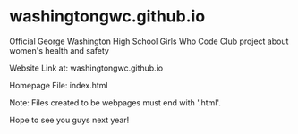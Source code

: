 # washingtongwc.github.io

Official George Washington High School Girls Who Code Club project about women's health and safety

Website Link at: washingtongwc.github.io

Homepage File: index.html

Note: Files created to be webpages must end with '.html'.

Hope to see you guys next year!
